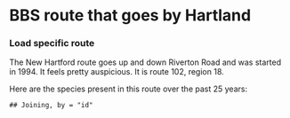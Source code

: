 BBS route that goes by Hartland
================

### Load specific route

The New Hartford route goes up and down Riverton Road and was started in
1994. It feels pretty auspicious. It is route 102, region 18.

Here are the species present in this route over the past 25 years:

    ## Joining, by = "id"

<div data-pagedtable="false">

<script data-pagedtable-source type="application/json">
{"columns":[{"label":["id"],"name":[1],"type":["chr"],"align":["left"]},{"label":["english_common_name"],"name":[2],"type":["chr"],"align":["left"]}],"data":[{"1":"sp3160","2":"Mourning Dove"},{"1":"sp3340","2":"Northern Goshawk"},{"1":"sp3880","2":"Black-billed Cuckoo"},{"1":"sp3930","2":"Hairy Woodpecker"},{"1":"sp3940","2":"Downy Woodpecker"},{"1":"sp4020","2":"Yellow-bellied Sapsucker"},{"1":"sp4123","2":"(unid. Red/Yellow Shafted) Northern Flicker"},{"1":"sp4230","2":"Chimney Swift"},{"1":"sp4440","2":"Eastern Kingbird"},{"1":"sp4520","2":"Great Crested Flycatcher"},{"1":"sp4560","2":"Eastern Phoebe"},{"1":"sp4610","2":"Eastern Wood-Pewee"},{"1":"sp4660","2":"Willow Flycatcher"},{"1":"sp4770","2":"Blue Jay"},{"1":"sp4880","2":"American Crow"},{"1":"sp4930","2":"European Starling"},{"1":"sp4950","2":"Brown-headed Cowbird"},{"1":"sp4980","2":"Red-winged Blackbird"},{"1":"sp5070","2":"Baltimore Oriole"},{"1":"sp5110","2":"Common Grackle"},{"1":"sp5140","2":"Evening Grosbeak"},{"1":"sp5190","2":"House Finch"},{"1":"sp5290","2":"American Goldfinch"},{"1":"sp5600","2":"Chipping Sparrow"},{"1":"sp5630","2":"Field Sparrow"},{"1":"sp5810","2":"Song Sparrow"},{"1":"sp5870","2":"Eastern Towhee"},{"1":"sp5930","2":"Northern Cardinal"},{"1":"sp5950","2":"Rose-breasted Grosbeak"},{"1":"sp5980","2":"Indigo Bunting"},{"1":"sp6080","2":"Scarlet Tanager"},{"1":"sp6130","2":"Barn Swallow"},{"1":"sp6140","2":"Tree Swallow"},{"1":"sp6160","2":"Bank Swallow"},{"1":"sp6170","2":"Northern Rough-winged Swallow"},{"1":"sp6190","2":"Cedar Waxwing"},{"1":"sp6240","2":"Red-eyed Vireo"},{"1":"sp6270","2":"Warbling Vireo"},{"1":"sp6280","2":"Yellow-throated Vireo"},{"1":"sp6290","2":"Blue-headed Vireo"},{"1":"sp6360","2":"Black-and-white Warbler"},{"1":"sp6410","2":"Blue-winged Warbler"},{"1":"sp6520","2":"Yellow Warbler"},{"1":"sp6540","2":"Black-throated Blue Warbler"},{"1":"sp6556","2":"(unid. Myrtle/Audubon's) Yellow-rumped Warbler"},{"1":"sp6590","2":"Chestnut-sided Warbler"},{"1":"sp6670","2":"Black-throated Green Warbler"},{"1":"sp6710","2":"Pine Warbler"},{"1":"sp6740","2":"Ovenbird"},{"1":"sp6760","2":"Louisiana Waterthrush"},{"1":"sp6810","2":"Common Yellowthroat"},{"1":"sp6870","2":"American Redstart"},{"1":"sp6882","2":"House Sparrow"},{"1":"sp7030","2":"Northern Mockingbird"},{"1":"sp7040","2":"Gray Catbird"},{"1":"sp7270","2":"White-breasted Nuthatch"},{"1":"sp7310","2":"Tufted Titmouse"},{"1":"sp7350","2":"Black-capped Chickadee"},{"1":"sp7550","2":"Wood Thrush"},{"1":"sp7560","2":"Veery"},{"1":"sp7590","2":"Hermit Thrush"},{"1":"sp7610","2":"American Robin"},{"1":"sp4090","2":"Red-bellied Woodpecker"},{"1":"sp4280","2":"Ruby-throated Hummingbird"},{"1":"sp4670","2":"Least Flycatcher"},{"1":"sp5580","2":"White-throated Sparrow"},{"1":"sp5677","2":"(unid. race) Dark-eyed Junco"},{"1":"sp6620","2":"Blackburnian Warbler"},{"1":"sp7210","2":"House Wren"},{"1":"sp7260","2":"Brown Creeper"},{"1":"sp7280","2":"Red-breasted Nuthatch"},{"1":"sp3000","2":"Ruffed Grouse"},{"1":"sp3100","2":"Wild Turkey"},{"1":"sp3430","2":"Broad-winged Hawk"},{"1":"sp3870","2":"Yellow-billed Cuckoo"},{"1":"sp4050","2":"Pileated Woodpecker"},{"1":"sp4661","2":"Alder Flycatcher"},{"1":"sp7510","2":"Blue-gray Gnatcatcher"},{"1":"sp3250","2":"Turkey Vulture"},{"1":"sp3390","2":"Red-shouldered Hawk"},{"1":"sp6730","2":"Prairie Warbler"},{"1":"sp7222","2":"Winter Wren"},{"1":"sp3131","2":"Rock Pigeon"},{"1":"sp5840","2":"Swamp Sparrow"},{"1":"sp6750","2":"Northern Waterthrush"},{"1":"sp3330","2":"Cooper's Hawk"},{"1":"sp5170","2":"Purple Finch"},{"1":"sp4860","2":"Common Raven"},{"1":"sp6390","2":"Worm-eating Warbler"},{"1":"sp7180","2":"Carolina Wren"},{"1":"sp7660","2":"Eastern Bluebird"},{"1":"sp3370","2":"Red-tailed Hawk"},{"1":"sp4900","2":"Fish Crow"}],"options":{"columns":{"min":{},"max":[2]},"rows":{"min":[10],"max":[10]},"pages":{}}}
  </script>

</div>
